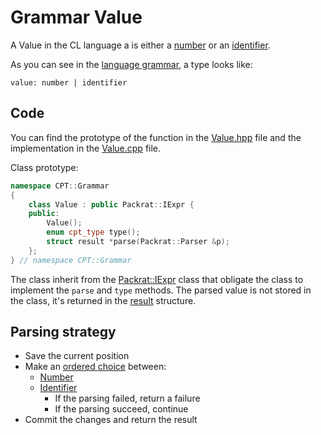 # Grammar Value

A Value in the CL language a is either a [number](Number.md) or an [identifier](Identifier.md).

As you can see in the [language grammar](../../usage/Grammar.md),
a type looks like:
```
value: number | identifier
```

## Code

You can find the prototype of the function in the [Value.hpp](../../../src/CPT/Grammar/Value.hpp) file and the implementation in the [Value.cpp](Value.cpp) file.

Class prototype:
```hpp
namespace CPT::Grammar
{
    class Value : public Packrat::IExpr {
    public:
        Value();
        enum cpt_type type();
        struct result *parse(Packrat::Parser &p);
    };
} // namespace CPT::Grammar
```

The class inherit from the [Packrat::IExpr](../Packrat/IExpr.md) class that obligate the class to implement the `parse` and `type` methods. The parsed value is not stored in the class, it's returned in the [result](../Packrat/Result.md) structure.

## Parsing strategy

- Save the current position
- Make an [ordered choice](../Packrat/OrderedChoice.md) between:
  - [Number](Number.md)
  - [Identifier](Identifier.md)
    - If the parsing failed, return a failure
    - If the parsing succeed, continue
- Commit the changes and return the result
